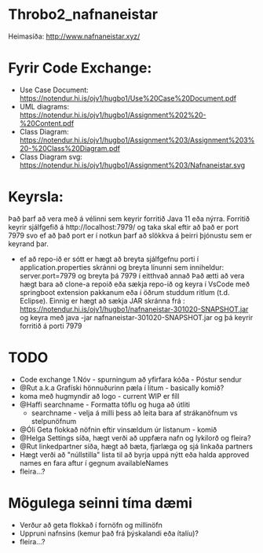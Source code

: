# Throbo2_nafnaneistar
 
Heimasíða:
http://www.nafnaneistar.xyz/


# Fyrir Code Exchange:
* Use Case Document: https://notendur.hi.is/ojv1/hugbo1/Use%20Case%20Document.pdf 
* UML diagrams: https://notendur.hi.is/ojv1/hugbo1/Assignment%202%20-%20Content.pdf 
* Class Diagram: https://notendur.hi.is/ojv1/hugbo1/Assignment%203/Assignment%203%20-%20Class%20Diagram.pdf
* Class Diagram svg: https://notendur.hi.is/ojv1/hugbo1/Assignment%203/Nafnaneistar.svg

# Keyrsla:
Það þarf að vera með á vélinni sem keyrir forritið Java 11 eða nýrra.
Forritið keyrir sjálfgefið á http://localhost:7979/ og taka skal eftir að það er port 7979 svo ef að það port er í notkun þarf að slökkva á þeirri þjónustu sem er keyrand þar.
* ef að repo-ið er sótt er hægt að breyta sjálfgefnu porti í application.properties skránni og breyta línunni sem inniheldur: server.port=7979 og breyta þá 7979 í eitthvað annað
Það ætti að vera hægt bara að clone-a repoið eða sækja repo-ið og keyra í VsCode með springboot extension pakkanum eða í öðrum studdum ritlum (t.d. Eclipse).
Einnig er hægt að sækja JAR skránna frá : https://notendur.hi.is/ojv1/hugbo1/nafnaneistar-301020-SNAPSHOT.jar og keyra með java -jar nafnaneistar-301020-SNAPSHOT.jar og þá keyrir forritið á porti 7979



# TODO
* Code exchange 1.Nóv - spurningum að yfirfara kóða - Póstur sendur
* @Rut a.k.a Grafíski hönnuðurinn pæla í litum - basically komið?
* koma með hugmyndir að logo - current WIP er fíll
* @Haffi searchname -  Formatta töflu og huga að útliti <br/>
  * searchname - velja á milli þess að leita bara af strákanöfnum vs stelpunöfnum
* @Óli Geta flokkað nöfnin eftir vinsældum úr listanum - komið
* @Helga Settings síða, hægt verði að uppfæra nafn og lykilorð og fleira?
* @Rut linkedpartner síða, hægt að bæta, fjarlæga og sjá linkaða partners
* Hægt verði að "núllstilla" lista til að byrja uppá nýtt eða halda approved names en fara aftur í gegnum availableNames
* fleira...?

# Mögulega seinni tíma dæmi
* Verður að geta flokkað í fornöfn og millinöfn
* Uppruni nafnsins (kemur það frá þýskalandi eða ítalíu)?
* fleira...?
